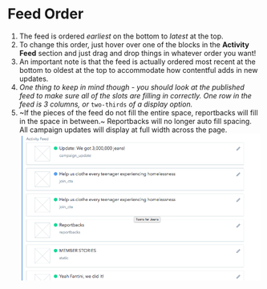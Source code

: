 # Feed Order

1. The feed is ordered _earliest_ on the bottom to _latest_ at the top.
2. To change this order, just hover over one of the blocks in the **Activity Feed** section and just drag and drop things in whatever order you want!
3. An important note is that the feed is actually ordered most recent at the bottom to oldest at the top to accommodate how contentful adds in new updates.
4. _One thing to keep in mind though - you should look at the published feed to make sure all of the slots are filling in correctly. One row in the feed is 3 columns, or_ `two-thirds` _of a display option._
5. ~If the pieces of the feed do not fill the entire space, reportbacks will fill in the space in between.~ Reportbacks will no longer auto fill spacing. All campaign updates will display at full width across the page. ![Activity Feed](../../.gitbook/assets/activity-feed-1.png)

